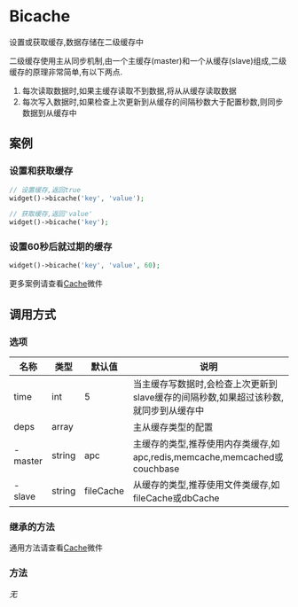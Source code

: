 Bicache
=======

设置或获取缓存,数据存储在二级缓存中

二级缓存使用主从同步机制,由一个主缓存(master)和一个从缓存(slave)组成,二级缓存的原理非常简单,有以下两点.

1. 每次读取数据时,如果主缓存读取不到数据,将从从缓存读取数据
2. 每次写入数据时,如果检查上次更新到从缓存的间隔秒数大于配置秒数,则同步数据到从缓存中

案例
----

### 设置和获取缓存

```php
// 设置缓存,返回true
widget()->bicache('key', 'value');

// 获取缓存,返回'value'
widget()->bicache('key');
```

### 设置60秒后就过期的缓存

```php
widget()->bicache('key', 'value', 60);
```

更多案例请查看[Cache](cache.md)微件

调用方式
-------

### 选项

名称      | 类型   | 默认值    | 说明                                                                                  |
----------|--------|-----------|---------------------------------------------------------------------------------------|
time      | int    | 5         | 当主缓存写数据时,会检查上次更新到slave缓存的间隔秒数,如果超过该秒数,就同步到从缓存中  |
deps      | array  |           | 主从缓存类型的配置                                                                    |
 - master | string | apc       | 主缓存的类型,推荐使用内存类缓存,如apc,redis,memcache,memcached或couchbase             |
 - slave  | string | fileCache | 从缓存的类型,推荐使用文件类缓存,如fileCache或dbCache                                  |

### 继承的方法

通用方法请查看[Cache](cache.md#通用方法)微件

### 方法

*无*